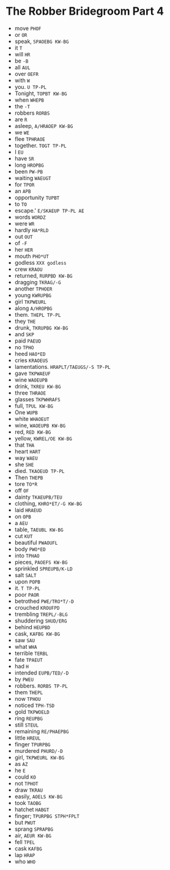 # The Robber Bridegroom Part 4

* move `PHOF`
* or `OR`
* speak, `SPAOEBG KW-BG`
* it `T`
* will `HR`
* be `-B`
* all `AUL`
* over `OEFR`
* with `W`
* you. `U TP-PL`
* Tonight, `TOPBT KW-BG`
* when `WHEPB`
* the `-T`
* robbers `RORBS`
* are `R`
* asleep, `A/HRAOEP KW-BG`
* we `WE`
* flee `TPHRAOE`
* together. `TOGT TP-PL`
* I `EU`
* have `SR`
* long `HROPBG`
* been `PW-PB`
* waiting `WAEUGT`
* for `TPOR`
* an `APB`
* opportunity `TUPBT`
* to `TO`
* escape.' `E/SKAEUP TP-PL AE`
* words `WORDZ`
* were `WR`
* hardly `HA*RLD`
* out `OUT`
* of `-F`
* her `HER`
* mouth `PHO*UT`
* godless `XXX godless`
* crew `KRAOU`
* returned, `RURPBD KW-BG`
* dragging `TKRAG/-G`
* another `TPHOER`
* young `KWRUPBG`
* girl `TKPWEURL`
* along `A/HROPBG`
* them. `THEPL TP-PL`
* they `THE`
* drunk, `TKRUPBG KW-BG`
* and `SKP`
* paid `PAEUD`
* no `TPHO`
* heed `HAO*ED`
* cries `KRAOEUS`
* lamentations. `HRAPLT/TAEUGS/-S TP-PL`
* gave `TKPWAEUF`
* wine `WAOEUPB`
* drink, `TKREU KW-BG`
* three `THRAOE`
* glasses `TKPWHRAFS`
* full, `TPUL KW-BG`
* One `WUPB`
* white `WHAOEUT`
* wine, `WAOEUPB KW-BG`
* red, `RED KW-BG`
* yellow, `KWREL/OE KW-BG`
* that `THA`
* heart `HART`
* way `WAEU`
* she `SHE`
* died. `TKAOEUD TP-PL`
* Then `THEPB`
* tore `TO*R`
* off `OF`
* dainty `TKAEUPB/TEU`
* clothing, `KHRO*ET/-G KW-BG`
* laid `HRAEUD`
* on `OPB`
* a `AEU`
* table, `TAEUBL KW-BG`
* cut `KUT`
* beautiful `PWAOUFL`
* body `PWO*ED`
* into `TPHAO`
* pieces, `PAOEFS KW-BG`
* sprinkled `SPREUPB/K-LD`
* salt `SALT`
* upon `POPB`
* it. `T TP-PL`
* poor `PAOR`
* betrothed `PWE/TRO*T/-D`
* crouched `KROUFPD`
* trembling `TREPL/-BLG`
* shuddering `SHUD/ERG`
* behind `HEUPBD`
* cask, `KAFBG KW-BG`
* saw `SAU`
* what `WHA`
* terrible `TERBL`
* fate `TPAEUT`
* had `H`
* intended `EUPB/TED/-D`
* by `PWEU`
* robbers. `RORBS TP-PL`
* them `THEPL`
* now `TPHOU`
* noticed `TPH-TSD`
* gold `TKPWOELD`
* ring `REUPBG`
* still `STEUL`
* remaining `RE/PHAEPBG`
* little `HREUL`
* finger `TPURPBG`
* murdered `PHURD/-D`
* girl, `TKPWEURL KW-BG`
* as `AZ`
* he `E`
* could `KO`
* not `TPHOT`
* draw `TKRAU`
* easily, `AOELS KW-BG`
* took `TAOBG`
* hatchet `HABGT`
* finger; `TPURPBG STPH*FPLT`
* but `PWUT`
* sprang `SPRAPBG`
* air, `AEUR KW-BG`
* fell `TPEL`
* cask `KAFBG`
* lap `HRAP`
* who `WHO`

